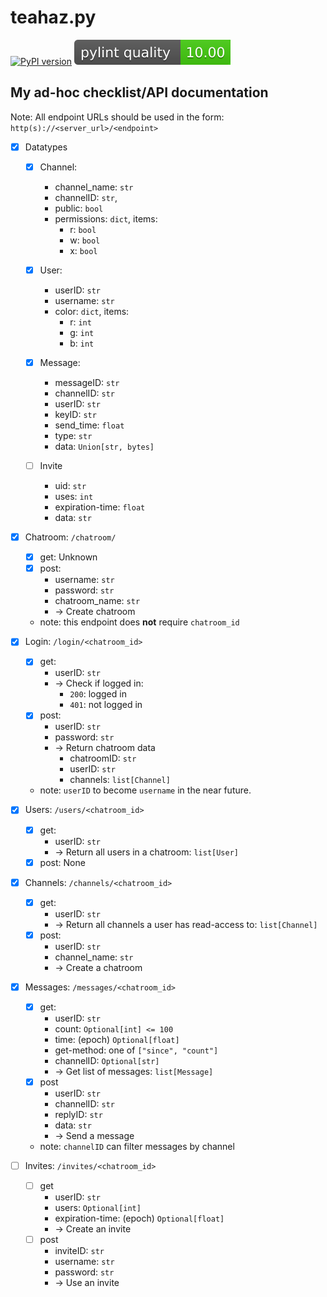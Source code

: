 teahaz.py
=========

[![PyPI version](https://badge.fury.io/py/teahaz.py.svg)](https://badge.fury.io/py/teahaz.py)
[![Pylint quality](assets/quality.svg)](https://github.com/bczsalba/pytermgui/blob/master/utils/create_badge.py)

## My ad-hoc checklist/API documentation
Note: All endpoint URLs should be used in the form: `http(s)://<server_url>/<endpoint>`

- [x] Datatypes
    * [x] Channel:
        + channel_name: `str`
        + channelID: `str`,
        + public: `bool`
        + permissions: `dict`, items:
            - r: `bool`
            - w: `bool`
            - x: `bool`

    * [x] User:
        + userID: `str`
        + username: `str`
        + color: `dict`, items:
            - r: `int`
            - g: `int`
            - b: `int`

    * [x] Message:
        + messageID: `str`
        + channelID: `str`
        + userID: `str`
        + keyID: `str`
        + send_time: `float`
        + type: `str`
        + data: `Union[str, bytes]`

    * [ ] Invite
        + uid: `str`
        + uses: `int`
        + expiration-time: `float`
        + data: `str`

- [x] Chatroom: `/chatroom/`
    * [x] get: Unknown
    * [x] post:
        + username: `str`
        + password: `str`
        + chatroom_name: `str`
        + -> Create chatroom
    * note: this endpoint does **not** require `chatroom_id`

- [x] Login: `/login/<chatroom_id>`
    * [x] get: 
        + userID: `str`
        + -> Check if logged in:
            - `200`: logged in
            - `401`: not logged in
    * [x] post:
        + userID: `str`
        + password: `str`
        + -> Return chatroom data
            - chatroomID: `str`
            - userID: `str`
            - channels: `list[Channel]`

    * note: `userID` to become `username` in the near future.

- [x] Users: `/users/<chatroom_id>`
    * [x] get:
        + userID: `str`
        + -> Return all users in a chatroom: `list[User]`
    * [x] post: None

- [x] Channels: `/channels/<chatroom_id>`
    * [x] get:
        + userID: `str`
        + -> Return all channels a user has read-access to: `list[Channel]`
    * [x] post:
        + userID: `str`
        + channel_name: `str`
        + -> Create a chatroom

- [x] Messages: `/messages/<chatroom_id>`
    * [x] get:
        + userID: `str`
        + count: `Optional[int] <= 100`
        + time: (epoch) `Optional[float]`
        + get-method: one of `["since", "count"]`
        + channelID: `Optional[str]`
        + -> Get list of messages: `list[Message]`
    * [x] post
        + userID: `str`
        + channelID: `str`
        + replyID: `str`
        + data: `str`
        + -> Send a message
    * note: `channelID` can filter messages by channel

- [ ] Invites: `/invites/<chatroom_id>`
    * [ ] get
        + userID: `str`
        + users: `Optional[int]`
        + expiration-time: (epoch) `Optional[float]`
        + -> Create an invite
    * [ ] post
        + inviteID: `str`
        + username: `str`
        + password: `str`
        + -> Use an invite
